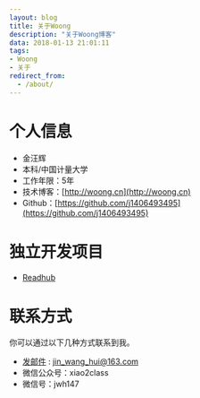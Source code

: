 ```yaml
---
layout: blog
title: 关于Woong
description: "关于Woong博客"
data: 2018-01-13 21:01:11
tags: 
- Woong
- 关于
redirect_from:
  - /about/
---
```


# 个人信息

 - 金汪辉
 - 本科/中国计量大学
 - 工作年限：5年
 - 技术博客：[http://woong.cn](http://woong.cn)
 - Github：[https://github.com/j1406493495](https://github.com/j1406493495)

# 独立开发项目

- [Readhub](https://github.com/j1406493495/ReadHub)

# 联系方式

你可以通过以下几种方式联系到我。

* [发邮件](mailto:jin_wang_hui@163.com) : jin_wang_hui@163.com
* 微信公众号：xiao2class
* 微信号：jwh147

